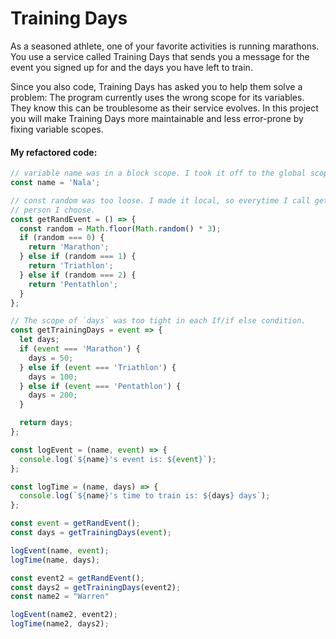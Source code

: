 # Training Days

As a seasoned athlete, one of your favorite activities is running marathons. 
You use a service called Training Days that sends you a message for the event you signed up for and the days you have left to train.

Since you also code, Training Days has asked you to help them solve a problem: The program currently uses the wrong scope for its variables. 
They know this can be troublesome as their service evolves. In this project you will make Training Days more maintainable and less error-prone by fixing variable scopes.

#### My refactored code:
```js
// variable name was in a block scope. I took it off to the global scope.
const name = 'Nala';

// const random was too loose. I made it local, so everytime I call getRandEvent() it gives me different output no matter
// person I choose.
const getRandEvent = () => {
  const random = Math.floor(Math.random() * 3);
  if (random === 0) {
    return 'Marathon';
  } else if (random === 1) {
    return 'Triathlon';
  } else if (random === 2) {
    return 'Pentathlon';
  }
};

// The scope of `days` was too tight in each If/if else condition.
const getTrainingDays = event => {
  let days;
  if (event === 'Marathon') {
    days = 50;
  } else if (event === 'Triathlon') {
    days = 100;
  } else if (event === 'Pentathlon') {
    days = 200;
  }

  return days;
};

const logEvent = (name, event) => {
  console.log(`${name}'s event is: ${event}`);
};

const logTime = (name, days) => {
  console.log(`${name}'s time to train is: ${days} days`);
};

const event = getRandEvent();
const days = getTrainingDays(event);

logEvent(name, event);
logTime(name, days);

const event2 = getRandEvent();
const days2 = getTrainingDays(event2);
const name2 = "Warren"

logEvent(name2, event2);
logTime(name2, days2);
```
